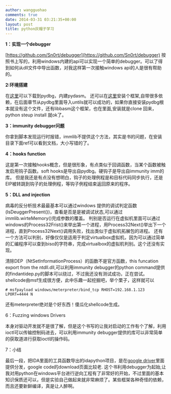 ```yaml
---
author: wangguohao
comments: true
date: 2014-03-31 03:21:35+00:00
layout: post
title: python灰帽子学习
---
```


**1：实现一个debugger**

[https://github.com/Sn0rt/debugger](https://github.com/Sn0rt/debugger)
按照书上写的，利用windows内建的api可以实现一个简单的debugger。可以了得到如何从dll文件中导出函数，对我这样第一次接触windows api的人是很有帮助的。

**2:环境搭建**

在[这里](http://www.lfd.uci.edu/~gohlke/pythonlibs/#pydbg)可以下载到pydbg，内建pydasm。
还可以在[这里](https://github.com/OpenRCE/paimei)安装个框架,自带很多依赖，在后面章节从pydbg里面导入untils就可以成功的，如果你直接安装pydbg根本就没有这个文件，还有libbasm这个框架，也在里面,安装就是clone 回来， python steup install 就ok了。


**3：immunity debugger问题**

你拿到脚本发现运行时报错，immlib不提供这个方法，其实是书的问题，在安装目录下面ref可以看到文档，大小写错的了。

**4：hooks function**

这是第一次接触hooks概念，但是很形象，有点类似于回调函数，当某个函数被触发启用钩子函数。soft hooks是导出自pydbg。硬钩子是导出自immunity imm的库。
但是我还是有点没有想明白，钩子的处理例程是和目标代码同步执行，还是EIP被转跳到钩子的处理例程，等钩子例程结束返回原来的程序。

**5：DLL and injection**

病毒的反分析技术最最基本可以通过windows 提供的调试判定函数(IsDeuggerPresent())，查看是否是是被调试状态,可以通过immlib.wirteMemory()完成参数的覆盖。
判别是否运行在虚拟机里面可以通过windows的Process32Frist()来举出第一个进程，用Process32Next()举出下一个进程，直到Process32Next()调用失败，找出类似于虚拟机拓展包的进程。
还有一个方法可以判别，好像仅仅是适用于判定virtualbox虚拟机，因为可以通过简单的汇编程序可以查到biso的字符串，完成virtualbox的虚拟机判别。这个还没有实现。


清除DEP（NtSetInformationProcess）的函数不是官方函数，this funcation export from the ntdll.dll,可以利用immunity debugger的python command提供的findantidep.py的脚本可以绕过，不过我还没有测试成功，正在尝试。
shellcode由msf生成很方便，此中乐趣一起挖掘吧，举个栗子，这样就可以


    # msfpayload windows/meterpreter/bind_tcp RHOST=192.168.1.123 LPORT=4444 N


还有meterpreter绝对是个好东西！傻瓜化shellcode生成。

6：Fuzzing windows Drivers

本身对驱动开发就不是很了解，但是这个书写的让我对启动的工作有个了解，利用ioctl可以传输控制码进去，可以利用immunity debugger提供的库可以非常简单的获取道进行获取ioctl的操作码。

7：小结

最后一段，把IDA里面的工具函数导出的idapython项目，是在[google driver](https://drive.google.com/folderview?id=0Byt2jQlHiAPoenZaNEtteGxyMTQ&usp=sharing)里面提供分发，google code的download页面比较老.
这个书利用debugger为起始,让我对用python在windows平台进行逆向工程有了非常好的开始，不过里面的基本知识保质还可以，但是实验自己做起来就非常麻烦了。某些框架各种奇怪的依赖，而且还要新鲜编译，真是让人醉啊。
